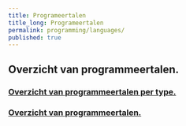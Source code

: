 ```yaml
---
title: Programeertalen
title_long: Programeertalen
permalink: programming/languages/
published: true
---
```


Overzicht van programmeertalen.
-------------------------------

### [Overzicht van programmeertalen per type.](https://en.wikipedia.org/wiki/List_of_programming_languages_by_type)
### [Overzicht van programmeertalen.](https://en.wikipedia.org/wiki/List_of_programming_languages)
